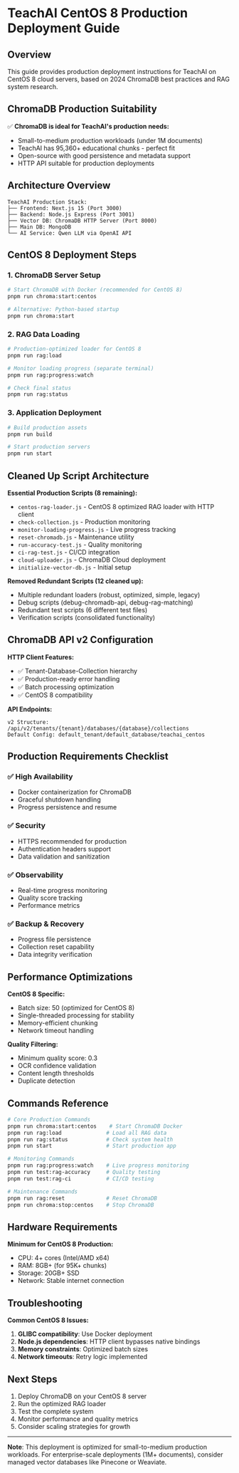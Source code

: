 # TeachAI CentOS 8 Production Deployment Guide

## Overview

This guide provides production deployment instructions for TeachAI on CentOS 8 cloud servers, based on 2024 ChromaDB best practices and RAG system research.

## ChromaDB Production Suitability

✅ **ChromaDB is ideal for TeachAI's production needs:**
- Small-to-medium production workloads (under 1M documents)
- TeachAI has 95,360+ educational chunks - perfect fit
- Open-source with good persistence and metadata support
- HTTP API suitable for production deployments

## Architecture Overview

```
TeachAI Production Stack:
├── Frontend: Next.js 15 (Port 3000)
├── Backend: Node.js Express (Port 3001)
├── Vector DB: ChromaDB HTTP Server (Port 8000)
├── Main DB: MongoDB
└── AI Service: Qwen LLM via OpenAI API
```

## CentOS 8 Deployment Steps

### 1. ChromaDB Server Setup

```bash
# Start ChromaDB with Docker (recommended for CentOS 8)
pnpm run chroma:start:centos

# Alternative: Python-based startup
pnpm run chroma:start
```

### 2. RAG Data Loading

```bash
# Production-optimized loader for CentOS 8
pnpm run rag:load

# Monitor loading progress (separate terminal)
pnpm run rag:progress:watch

# Check final status
pnpm run rag:status
```

### 3. Application Deployment

```bash
# Build production assets
pnpm run build

# Start production servers
pnpm run start
```

## Cleaned Up Script Architecture

**Essential Production Scripts (8 remaining):**
- `centos-rag-loader.js` - CentOS 8 optimized RAG loader with HTTP client
- `check-collection.js` - Production monitoring
- `monitor-loading-progress.js` - Live progress tracking
- `reset-chromadb.js` - Maintenance utility
- `run-accuracy-test.js` - Quality monitoring
- `ci-rag-test.js` - CI/CD integration
- `cloud-uploader.js` - ChromaDB Cloud deployment
- `initialize-vector-db.js` - Initial setup

**Removed Redundant Scripts (12 cleaned up):**
- Multiple redundant loaders (robust, optimized, simple, legacy)
- Debug scripts (debug-chromadb-api, debug-rag-matching)
- Redundant test scripts (6 different test files)
- Verification scripts (consolidated functionality)

## ChromaDB API v2 Configuration

**HTTP Client Features:**
- ✅ Tenant-Database-Collection hierarchy
- ✅ Production-ready error handling
- ✅ Batch processing optimization
- ✅ CentOS 8 compatibility

**API Endpoints:**
```
v2 Structure: /api/v2/tenants/{tenant}/databases/{database}/collections
Default Config: default_tenant/default_database/teachai_centos
```

## Production Requirements Checklist

### ✅ High Availability
- Docker containerization for ChromaDB
- Graceful shutdown handling
- Progress persistence and resume

### ✅ Security
- HTTPS recommended for production
- Authentication headers support
- Data validation and sanitization

### ✅ Observability
- Real-time progress monitoring
- Quality score tracking
- Performance metrics

### ✅ Backup & Recovery
- Progress file persistence
- Collection reset capability
- Data integrity verification

## Performance Optimizations

**CentOS 8 Specific:**
- Batch size: 50 (optimized for CentOS 8)
- Single-threaded processing for stability
- Memory-efficient chunking
- Network timeout handling

**Quality Filtering:**
- Minimum quality score: 0.3
- OCR confidence validation
- Content length thresholds
- Duplicate detection

## Commands Reference

```bash
# Core Production Commands
pnpm run chroma:start:centos    # Start ChromaDB Docker
pnpm run rag:load              # Load all RAG data
pnpm run rag:status            # Check system health
pnpm run start                 # Start production app

# Monitoring Commands
pnpm run rag:progress:watch    # Live progress monitoring
pnpm run test:rag-accuracy     # Quality testing
pnpm run test:rag-ci           # CI/CD testing

# Maintenance Commands
pnpm run rag:reset             # Reset ChromaDB
pnpm run chroma:stop:centos    # Stop ChromaDB
```

## Hardware Requirements

**Minimum for CentOS 8 Production:**
- CPU: 4+ cores (Intel/AMD x64)
- RAM: 8GB+ (for 95K+ chunks)
- Storage: 20GB+ SSD
- Network: Stable internet connection

## Troubleshooting

**Common CentOS 8 Issues:**
1. **GLIBC compatibility**: Use Docker deployment
2. **Node.js dependencies**: HTTP client bypasses native bindings
3. **Memory constraints**: Optimized batch sizes
4. **Network timeouts**: Retry logic implemented

## Next Steps

1. Deploy ChromaDB on your CentOS 8 server
2. Run the optimized RAG loader
3. Test the complete system
4. Monitor performance and quality metrics
5. Consider scaling strategies for growth

---

**Note**: This deployment is optimized for small-to-medium production workloads. For enterprise-scale deployments (1M+ documents), consider managed vector databases like Pinecone or Weaviate.